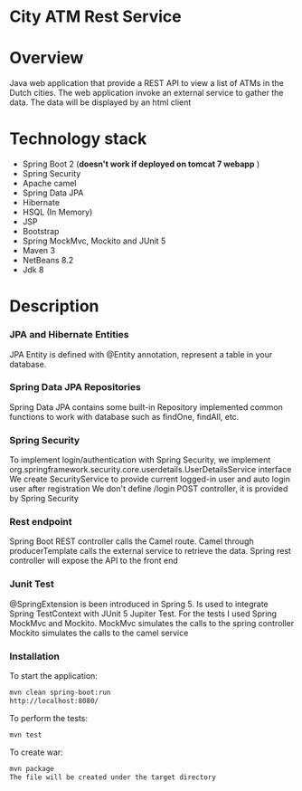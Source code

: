 ﻿# City ATM Rest Service
# Overview
Java web application that provide a REST API to view a list of ATMs in the Dutch cities.
The web application invoke an external service to gather the data.
The data will be displayed by an html client

# Technology stack
- Spring Boot 2 (**doesn't work if deployed on tomcat 7 webapp** )
- Spring Security
- Apache camel
- Spring Data JPA
- Hibernate
- HSQL (In Memory)
- JSP 
- Bootstrap
- Spring MockMvc, Mockito and JUnit 5
- Maven 3
- NetBeans 8.2
- Jdk 8

# Description

### JPA and Hibernate Entities
JPA Entity is defined with @Entity annotation, represent a table in your database.

### Spring Data JPA Repositories
Spring Data JPA contains some built-in Repository implemented common functions to work with database such as findOne, findAll, etc.

### Spring Security
To implement login/authentication with Spring Security, we implement org.springframework.security.core.userdetails.UserDetailsService interface
We create SecurityService to provide current logged-in user and auto login user after registration
We don't define /login POST controller, it is provided by Spring Security

### Rest endpoint

Spring Boot REST controller calls the Camel route.
Camel through producerTemplate calls the external service to retrieve the data.
Spring rest controller will expose the API to the front end

### Junit Test
@SpringExtension is been introduced in Spring 5.
Is used to integrate Spring TestContext with JUnit 5 Jupiter Test. 
For the tests I used Spring MockMvc and Mockito. 
MockMvc simulates the calls to the spring controller
Mockito simulates the calls to the camel service


### Installation
To start the application: 
```sh 
mvn clean spring-boot:run
http://localhost:8080/
```

To perform the tests: 
```sh 
mvn test
```
To create war: 
```sh 
mvn package
The file will be created under the target directory
```





